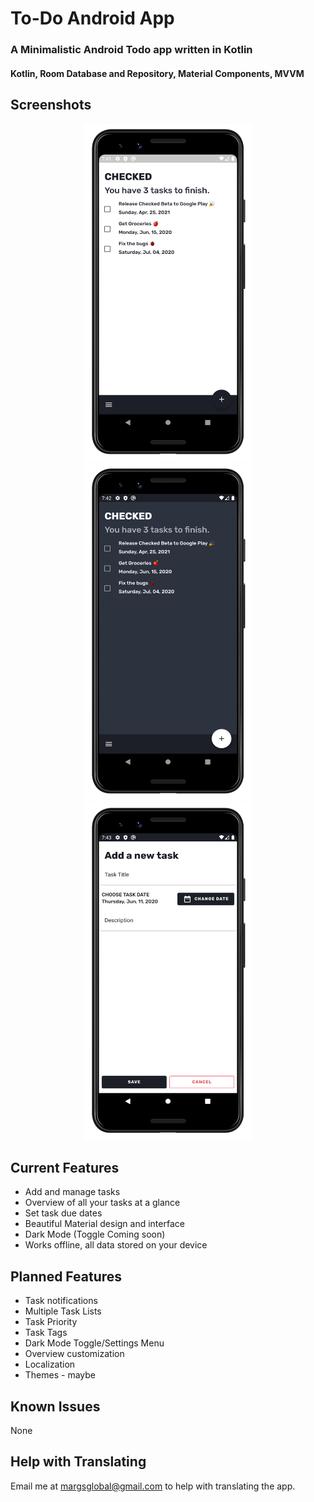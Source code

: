# To-Do Android App
### A Minimalistic Android Todo app written in Kotlin
#### Kotlin, Room Database and Repository, Material Components, MVVM


Screenshots
---
<p align="center">
  <img src="src/Screenshots/ListScreen.png" width="270" alt="List/Home Screen">
  <img src="src/Screenshots/DarkMode.png" width="270" alt="List/Home Screen">
  <img src="src/Screenshots/AddTask.png" width="270" alt="List/Home Screen">
</p>


Current Features
---
* Add and manage tasks
* Overview of all your tasks at a glance
* Set task due dates 
* Beautiful Material design and interface
* Dark Mode (Toggle Coming soon)
* Works offline, all data stored on your device


Planned Features
---
* Task notifications
* Multiple Task Lists
* Task Priority
* Task Tags
* Dark Mode Toggle/Settings Menu
* Overview customization
* Localization
* Themes - maybe

Known Issues
---
None

Help with Translating
---
Email me at margsglobal@gmail.com to help with translating the app.


